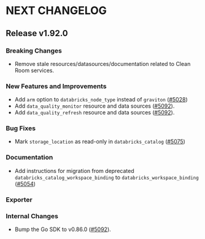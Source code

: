 # NEXT CHANGELOG

## Release v1.92.0

### Breaking Changes

* Remove stale resources/datasources/documentation related to Clean Room services.
  
### New Features and Improvements

* Add `arm` option to `databricks_node_type` instead of `graviton` ([#5028](https://github.com/databricks/terraform-provider-databricks/pull/5028))
* Add `data_quality_monitor` resource and data sources ([#5092](https://github.com/databricks/terraform-provider-databricks/pull/5092)).
* Add `data_quality_refresh` resource and data sources ([#5092](https://github.com/databricks/terraform-provider-databricks/pull/5092)).

### Bug Fixes

* Mark `storage_location` as read-only in `databricks_catalog` ([#5075](https://github.com/databricks/terraform-provider-databricks/pull/5075))

### Documentation

* Add instructions for migration from deprecated `databricks_catalog_workspace_binding` to `databricks_workspace_binding` ([#5054](https://github.com/databricks/terraform-provider-databricks/pull/5054))

### Exporter

### Internal Changes

* Bump the Go SDK to v0.86.0 ([#5092](https://github.com/databricks/terraform-provider-databricks/pull/5092)).

